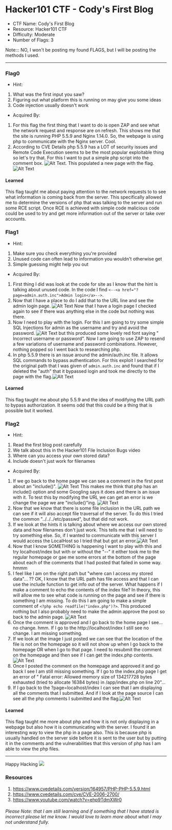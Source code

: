 # Hacker101 CTF - Cody's First Blog

- CTF Name: Cody's First Blog
- Resource: Hacker101 CTF
- Difficulty: Moderate
- Number of Flags: 3

Note::: NO, I won't be posting my found FLAGS, but I will be posting the methods I used. 

<hr>



### Flag0
- Hint: 
 1. What was the first input you saw?
 2. Figuring out what platform this is running on may give you some ideas
 3. Code injection usually doesn't work
- Acquired By:
 1. For this flag the first thing that I want to do is open ZAP and see what the network request and response are on refresh. This shows me that the site is running PHP 5.5.9 and Nginx 1.14.0. So, the webpage is using php to communicate with the Nginx server. Cool. 
 2. According to CVE Details php 5.5.9 has a LOT of security issues and Remote Code Execution seems to be the most popular exploitable thing so let's try that. For this I want to put a simple php script into the comment box. ![Alt Text](https://dev-to-uploads.s3.amazonaws.com/i/zmkr55diowyv67pa61g0.png). This populated a new page with the flag.![Alt Text](https://dev-to-uploads.s3.amazonaws.com/i/daoih7oh47tl2mo2zwz5.png)

#### Learned
This flag taught me about paying attention to the network requests to to see what information is coming back from the server. This specifically allowed me to determine the versions of php that was talking to the server and run some RCE script. Once RCE is achieved with simple code malicious code could be used to try and get more information out of the server or take over accounts.

### Flag1
- Hint: 
 1. Make sure you check everything you're provided
 2. Unused code can often lead to information you wouldn't otherwise get
 3. Simple guessing might help you out
- Acquired By: 
 1. First thing I did was look at the code for site as I know that the hint is talking about unused code. In the code I find `<--<a href="?page=admin.auth.inc">Admin login</a>-->`. 
 2. Now that I have a place to do I add that to the URL line and see the admin login page. ![Alt Text](https://dev-to-uploads.s3.amazonaws.com/i/3ieubhtxaur9jxli3t3n.png) Now that I have a login page I checked again to see if there was anything else in the code but nothing was there. 
 3. Now I need to play with the login. For this I am going to try some simple SQL Injections for admin as the username and try and avoid the password. ![Alt Text](https://dev-to-uploads.s3.amazonaws.com/i/f5r1gy0sppej00v8t1iu.png) but this produced some lovely red font saying " Incorrect username or password". Now I am going to use ZAP to resend a few variations of username and password combinations. However, nothing popped so I went back to researching php.
 4. In php 5.5.9 there is an issue around the admin/auth.inc file. It allows SQL commands to bypass authentication. For this exploit I searched for the original path that I was given of `admin.auth.inc` and found that if I deleted the "auth" that it bypassed login and took me directly to the page with the flag.![Alt Text](https://dev-to-uploads.s3.amazonaws.com/i/solwg1tfux5am3l5nhwu.png)

#### Learned
This flag taught me about php 5.5.9 and the idea of modifying the URL path to bypass authorization. It seems odd that this could be a thing that is possible but it worked.

### Flag2
- Hint: 
 1. Read the first blog post carefully
 2. We talk about this in the Hacker101 File Inclusion Bugs video
 3. Where can you access your own stored data?
 4. Include doesn't just work for filenames
- Acquired By: 
 1. If we go back to the home page we can see a comment in the first post about an "include()". ![Alt Text](https://dev-to-uploads.s3.amazonaws.com/i/a0m5ki1gicgv2gkqjtzz.png) This makes me think that php has an include() option and some Googling says it does and there is an issue with it. To test this by modifying the URL we can get an error is we change the page we are "include()"ing. ![Alt Text](https://dev-to-uploads.s3.amazonaws.com/i/69xr1q6ak02vd6g4pwxr.png)
 2. Now that we know that there is some file inclusion in the URL path we can see if it will also accept file traversal of the server. To do this I tried the common "../../../etc/passwd", but that did not work.
 3. If we look at the hints it is talking about where we access our own stored data and how filenames don't just work. This tells me that I will need to try something else. So, if I wanted to communicate with this server I would access the LocalHost so I tried that but got an error.![Alt Text](https://dev-to-uploads.s3.amazonaws.com/i/mxd16ao8ergp8ro3hh5p.png)
 4. Now that I know SOMETHING is happening I want to play with this and try localhost/index but with or without the "--" it either took me to the regular homepage or gae me some errors at the bottom of the page about each of the comments that I had posted that failed in some way. hmmm
 5. I feel like I am on the right path but "where can I access my stored data"... ?? OK, I know that the URL path has file access and that I can use the include function to get info out of the server. What happens if I make a comment to echo the contents of the index file? In theory, this will allow me to see what code is running on the page and see if there is something I am missing. To do this I am going to make a simple comment of `<?php echo readfile("index.php")?>`. This produced nothing but I also probably need to make the admin approve the post so back to the admin page. ![Alt Text](https://dev-to-uploads.s3.amazonaws.com/i/ed1h0udopp937f3fuh5i.png)
 6. Once the comment is approved and I go back to the home page I see... no change. hmm. If I go to the http://localhost/index I still see no change. I am missing something.
 7. If we look at the image I just posted we can see that the location of the file is not on the homepage so it will not show up when I go back to the homepage OR when I go to that page. I need to resubmit the comment on the homepage and then see if I can get the index.php contents. ![Alt Text](https://dev-to-uploads.s3.amazonaws.com/i/99nlfifv5q2gqx54ueqr.png)
 8. Once I posted the comment on the homepage and approved it and go back I see I am still missing something. If I go to the index.php page I get an error of " Fatal error: Allowed memory size of 134217728 bytes exhausted (tried to allocate 16384 bytes) in /app/index.php on line 20"...
 9. If I go back to the ?page=localhost/index I can see that I am displaying all the comments that I submitted. And if I look at the page source I can see all the php comments I submitted and the flag.![Alt Text](https://dev-to-uploads.s3.amazonaws.com/i/heb8ehe024fh8hstxd3f.png)

#### Learned
This flag taught me more about php and how it is not only displaying in a webpage but also how it is communicating with the server. I found it an interesting way to view the php in a page also. This is because php is usually handled on the server side before it is sent to the user but by putting it in the comments and the vulnerabilities that this version of php has I am able to view the php files.



<hr>

Happy Hacking
![](https://media.giphy.com/media/l3vRmVv5P01I5NDAA/giphy.gif)

### Resources
1. https://www.cvedetails.com/version/164957/PHP-PHP-5.5.9.html
2. https://www.cvedetails.com/cve/CVE-2006-2700/
3. https://www.youtube.com/watch?v=ehp9TdmXWr0



###### Please Note: that I am still learning and if something that I have stated is incorrect please let me know. I would love to learn more about what I may not understand fully.
